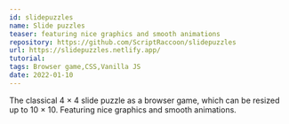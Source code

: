 ```yaml
---
id: slidepuzzles
name: Slide puzzles
teaser: featuring nice graphics and smooth animations
repository: https://github.com/ScriptRaccoon/slidepuzzles
url: https://slidepuzzles.netlify.app/
tutorial:
tags: Browser game,CSS,Vanilla JS
date: 2022-01-10
---
```


The classical 4 &times; 4 slide puzzle as a browser game, which can be resized up to 10 &times; 10. Featuring nice graphics and smooth animations.

